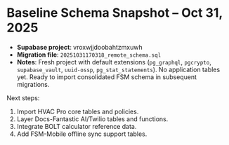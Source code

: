 # Baseline Schema Snapshot – Oct 31, 2025

- **Supabase project**: vroxwjjdoobahtzmxuwh
- **Migration file**: `20251031170318_remote_schema.sql`
- **Notes**: Fresh project with default extensions (`pg_graphql`, `pgcrypto`, `supabase_vault`, `uuid-ossp`, `pg_stat_statements`). No application tables yet. Ready to import consolidated FSM schema in subsequent migrations.

Next steps:
1. Import HVAC Pro core tables and policies.
2. Layer Docs-Fantastic AI/Twilio tables and functions.
3. Integrate BOLT calculator reference data.
4. Add FSM-Mobile offline sync support tables.